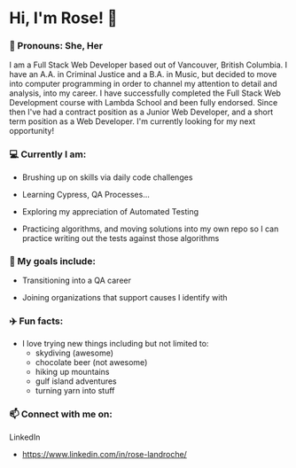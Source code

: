 <!--
**roselandroche/roselandroche** is a ✨ _special_ ✨ repository because its `README.md` (this file) appears on your GitHub profile.

Here are some ideas to get you started:
- 👯 I’m looking to collaborate on ...
- 🤔 I’m looking for help with ...
- 💬 Ask me about ...
-->

# Hi, I'm Rose!  👋
### :woman: Pronouns: She, Her

I am a Full Stack Web Developer based out of Vancouver, British Columbia. I have an A.A. in Criminal Justice and a B.A. in Music, but decided to move into computer programming in order to channel my attention to detail and analysis, into my career. I have successfully completed the Full Stack Web Development course with Lambda School and been fully endorsed. Since then I've had a contract position as a Junior Web Developer, and a short term position as a Web Developer. I'm currently looking for my next opportunity!

### :computer: Currently I am:

- Brushing up on skills via daily code challenges

- Learning Cypress, QA Processes...

- Exploring my appreciation of Automated Testing

- Practicing algorithms, and moving solutions into my own repo so I can practice writing out the tests against those algorithms

### 🌱 My goals include:

- Transitioning into a QA career

- Joining organizations that support causes I identify with

### :airplane: Fun facts:

- I love trying new things including but not limited to: 
    - skydiving (awesome)
    - chocolate beer (not awesome)
    - hiking up mountains
    - gulf island adventures
    - turning yarn into stuff

### 📫  Connect with me on:

LinkedIn

  - https://www.linkedin.com/in/rose-landroche/
